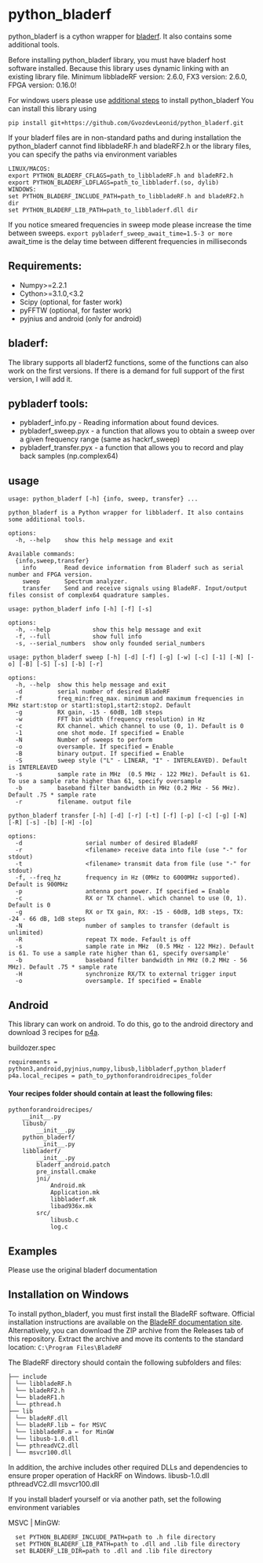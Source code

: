 # python_bladerf

python_bladerf is a cython wrapper for [bladerf](https://github.com/Nuand/bladeRF). It also contains some additional tools.

Before installing python_bladerf library, you must have bladerf host software installed. Because this library uses dynamic linking with an existing library file. Minimum libbladeRF version: 2.6.0, FX3 version: 2.6.0, FPGA version: 0.16.0!

For windows users please use [additional steps](#installation-on-windows) to install python_bladerf
You can install this library using
```
pip install git+https://github.com/GvozdevLeonid/python_bladerf.git
```

If your bladerf files are in non-standard paths and during installation the python_bladerf cannot find libbladeRF.h and bladeRF2.h or the library files, you can specify the paths via environment variables
```
LINUX/MACOS:
export PYTHON_BLADERF_CFLAGS=path_to_libbladeRF.h and bladeRF2.h
export PYTHON_BLADERF_LDFLAGS=path_to_libbladerf.(so, dylib)
WINDOWS:
set PYTHON_BLADERF_INCLUDE_PATH=path_to_libbladeRF.h and bladeRF2.h dir
set PYTHON_BLADERF_LIB_PATH=path_to_libbladerf.dll dir
```

If you notice smeared frequencies in sweep mode please increase the time between sweeps.
`export pybladerf_sweep_await_time=1.5-3 or more`
await_time is the delay time between different frequencies in milliseconds

## Requirements:
* Numpy>=2.2.1
* Cython>=3.1.0,<3.2
* Scipy (optional, for faster work)
* pyFFTW (optional, for faster work)
* pyjnius and android (only for android)

## bladerf:
The library supports all bladerf2 functions, some of the functions can also work on the first versions. If there is a demand for full support of the first version, I will add it.

## pybladerf tools:
* pybladerf_info.py - Reading information about found devices.
* pybladerf_sweep.pyx - a function that allows you to obtain a sweep over a given frequency range (same as hackrf_sweep)
* pybladerf_transfer.pyx - a function that allows you to record and play back samples (np.complex64)

## usage
```
usage: python_bladerf [-h] {info, sweep, transfer} ...

python_bladerf is a Python wrapper for libbladerf. It also contains some additional tools.

options:
  -h, --help    show this help message and exit

Available commands:
  {info,sweep,transfer}
    info        Read device information from Bladerf such as serial number and FPGA version.
    sweep       Spectrum analyzer.
    transfer    Send and receive signals using BladeRF. Input/output files consist of complex64 quadrature samples.
```
```
usage: python_bladerf info [-h] [-f] [-s]

options:
  -h, --help            show this help message and exit
  -f, --full            show full info
  -s, --serial_numbers  show only founded serial_numbers
```
```
usage: python_bladerf sweep [-h] [-d] [-f] [-g] [-w] [-c] [-1] [-N] [-o] [-B] [-S] [-s] [-b] [-r]

options:
  -h, --help  show this help message and exit
  -d          serial number of desired BladeRF
  -f          freq_min:freq_max. minimum and maximum frequencies in MHz start:stop or start1:stop1,start2:stop2. Default
  -g          RX gain, -15 - 60dB, 1dB steps
  -w          FFT bin width (frequency resolution) in Hz
  -c          RX channel. which channel to use (0, 1). Default is 0
  -1          one shot mode. If specified = Enable
  -N          Number of sweeps to perform
  -o          oversample. If specified = Enable
  -B          binary output. If specified = Enable
  -S          sweep style ("L" - LINEAR, "I" - INTERLEAVED). Default is INTERLEAVED
  -s          sample rate in MHz  (0.5 MHz - 122 MHz). Default is 61. To use a sample rate higher than 61, specify oversample
  -b          baseband filter bandwidth in MHz (0.2 MHz - 56 MHz). Default .75 * sample rate
  -r          filename. output file
```
```
python_bladerf transfer [-h] [-d] [-r] [-t] [-f] [-p] [-c] [-g] [-N] [-R] [-s] -[b] [-H] -[o]

options:
  -d                  serial number of desired BladeRF
  -r                  <filename> receive data into file (use "-" for stdout)
  -t                  <filename> transmit data from file (use "-" for stdout)
  -f, --freq_hz       frequency in Hz (0MHz to 6000MHz supported). Default is 900MHz
  -p                  antenna port power. If specified = Enable
  -c                  RX or TX channel. which channel to use (0, 1). Default is 0
  -g                  RX or TX gain, RX: -15 - 60dB, 1dB steps, TX: -24 - 66 dB, 1dB steps
  -N                  number of samples to transfer (default is unlimited)
  -R                  repeat TX mode. Fefault is off
  -s                  sample rate in MHz  (0.5 MHz - 122 MHz). Default is 61. To use a sample rate higher than 61, specify oversample'
  -b                  baseband filter bandwidth in MHz (0.2 MHz - 56 MHz). Default .75 * sample rate
  -H                  synchronize RX/TX to external trigger input
  -o                  oversample. If specified = Enable
```

## Android
This library can work on android. To do this, go to the android directory and download 3 recipes for [p4a](https://github.com/kivy/python-for-android).

buildozer.spec
```
requirements = python3,android,pyjnius,numpy,libusb,libbladerf,python_bladerf
p4a.local_recipes = path_to_pythonforandroidrecipes_folder
```

#### Your recipes folder should contain at least the following files:
```
pythonforandroidrecipes/
    __init__.py
    libusb/
        __init__.py
    python_bladerf/
        __init__.py
    libbladerf/
        __init__.py
        bladerf_android.patch
        pre_install.cmake
        jni/
            Android.mk
            Application.mk
            libbladerf.mk
            libad936x.mk
        src/
            libusb.c
            log.c
```

## Examples
Please use the original bladerf documentation

## Installation on Windows
To install python_bladerf, you must first install the BladeRF software. Official installation instructions are available on the [BladeRF documentation site](https://github.com/Nuand/bladeRF/wiki/Getting-Started%3A-Windows).
Alternatively, you can download the ZIP archive from the Releases tab of this repository. Extract the archive and move its contents to the standard location: `C:\Program Files\BladeRF`

The BladeRF directory should contain the following subfolders and files:
```
├── include
│ └── libbladeRF.h
│ └── bladeRF2.h
│ └── bladeRF1.h
│ └── pthread.h
├── lib
│ └── bladeRF.dll
│ └── bladeRF.lib ← for MSVC
│ └── libbladeRF.a ← for MinGW
│ └── libusb-1.0.dll
│ └── pthreadVC2.dll
│ └── msvcr100.dll
```


In addition, the archive includes other required DLLs and dependencies to ensure proper operation of HackRF on Windows.
libusb-1.0.dll
pthreadVC2.dll
msvcr100.dll

If you install bladerf yourself or via another path, set the following environment variables

MSVC | MinGW:
```
  set PYTHON_BLADERF_INCLUDE_PATH=path to .h file directory
  set PYTHON_BLADERF_LIB_PATH=path to .dll and .lib file directory
  set BLADERF_LIB_DIR=path to .dll and .lib file directory
```
